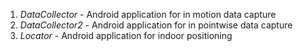 1. *DataCollector* - Android application for in motion data capture
2. *DataCollector2* - Android application for in pointwise data capture
3. *Locator* - Android application for indoor positioning 
